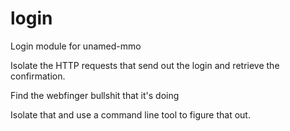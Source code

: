 # login
Login module for unamed-mmo

Isolate the HTTP requests that send out the login and retrieve the confirmation.

Find the webfinger bullshit that it's doing

Isolate that and use a command line tool to figure that out.

